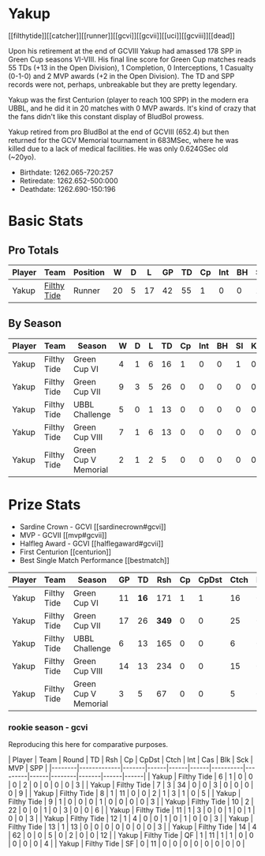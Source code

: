 # Yakup

[[filthytide]][[catcher]][[runner]][[gcvi]][[gcvii]][[uci]][[gcviii]][[dead]]

Upon his retirement at the end of GCVIII Yakup had amassed 178 SPP in Green Cup seasons VI-VIII. His final line score for Green Cup matches reads 55 TDs (+13 in the Open Division), 1 Completion, 0 Interceptions, 1 Casualty (0-1-0) and 2 MVP awards (+2 in the Open Division). The TD and SPP records were not, perhaps, unbreakable but they are pretty legendary.

Yakup was the first Centurion (player to reach 100 SPP) in the modern era UBBL, and he did it in 20 matches with 0 MVP awards. It's kind of crazy that the fans didn't like this constant display of BludBol prowess. 

Yakup retired from pro BludBol at the end of GCVIII (652.4) but then returned for the GCV Memorial tournament in 683MSec, where he was killed due to a lack of medical facilities. He was only 0.624GSec old (~20yo).

* Birthdate: 1262.065-720:257
* Retiredate: 1262.652-500:000
* Deathdate: 1262.690-150:196

# Basic Stats

## Pro Totals

| Player           | Team        | Position      | W  | D | L | GP   | TD   | Cp | Int | BH   | SI   | Ki   | MVP  | SPP  |
|------------------|-------------|---------------|----|---|---|------|------|----|-----|------|------|------|------|------|
| Yakup            | [Filthy Tide](../teams/filthytide) | Runner        |   20 |    5 |   17 |   42 |   55 |    1 |    0 |    0 |    1 |    0 |    2 |  178 |


## By Season

| Player | Team         | Season          | W  | D | L | TD   | Cp   | Int | BH   | SI   | Ki   | MVP  | SPP  |
|--------|--------------|-----------------|----|---|---|------|------|-----|------|------|------|------|------|
| Yakup  | Filthy Tide | Green Cup VI         |    4 |    1 |    6 |   16 |    1 |      0 |    0 |    1 |    0 |    0 |   51 |
| Yakup  | Filthy Tide | Green Cup VII        |    9 |    3 |    5 |   26 |    0 |      0 |    0 |    0 |    0 |    1 |   83 |
| Yakup  | Filthy Tide | UBBL Challenge       |    5 |    0 |    1 |   13 |    0 |      0 |    0 |    0 |    0 |    2 |   49 |
| Yakup  | Filthy Tide | Green Cup VIII       |    7 |    1 |    6 |   13 |    0 |      0 |    0 |    0 |    0 |    1 |   44 |
| Yakup  | Filthy Tide | Green Cup V Memorial |    2 |    1 |    2 |    5 |    0 |      0 |    0 |    0 |    0 |    0 |   15 |

# Prize Stats

* Sardine Crown - GCVI [[sardinecrown#gcvi]]
* MVP - GCVII [[mvp#gcvii]]
* Halfleg Award - GCVI [[halflegaward#gcvii]]
* First Centurion [[centurion]]
* Best Single Match Performance [[bestmatch]]

| Player | Team         | Season          | GP | TD  | Rsh | Cp   | CpDst | Ctch | Int | Cas  | Blk | Sck | MVP | SPP  |
|--------|--------------|-----------------|----|-----|-----|------|-------|------|-----|------|-----|-----|-----|------|
| Yakup | Filthy Tide | Green Cup VI         |    11 |   **16** |  171 |    1 |        1 |     16 |     0 |    1 |     10 |     1 |    0 |   51 |
| Yakup | Filthy Tide | Green Cup VII        |    17 |   26 |  **349** |    0 |        0 |     25 |     0 |    0 |      2 |     0 |    1 |   **83** |
| Yakup | Filthy Tide | UBBL Challenge       |     6 |   13 |  165 |    0 |        0 |      6 |     0 |    0 |      0 |     0 |    2 |   49 |
| Yakup | Filthy Tide | Green Cup VIII       |    14 |   13 |  234 |    0 |        0 |     15 |     0 |    0 |      8 |     1 |    1 |   44 |
| Yakup | Filthy Tide | Green Cup V Memorial |     3 |    5 |   67 |    0 |        0 |      5 |     0 |    0 |      3 |     0 |    0 |   15 |

### rookie season - gcvi

Reproducing this here for comparative purposes.

| Player | Team        | Round          | TD  | Rsh | Cp   | CpDst | Ctch | Int | Cas  | Blk | Sck | MVP | SPP  |
|--------|-------------|-------|------|------|------|----------|---------|------|--------|-------|------|------|
| Yakup | Filthy Tide |     6 |    1 |    0 |    0 |        0 |       2 |    0 |      0 |     0 |    0 |    3 |
| Yakup | Filthy Tide |     7 |    3 |   34 |    0 |        0 |       3 |    0 |      0 |     0 |    0 |    9 |
| Yakup | Filthy Tide |     8 |    1 |   11 |    0 |        0 |       2 |    1 |      3 |     1 |    0 |    5 |
| Yakup | Filthy Tide |     9 |    1 |    0 |    0 |        0 |       1 |    0 |      0 |     0 |    0 |    3 |
| Yakup | Filthy Tide |    10 |    2 |   22 |    0 |        0 |       1 |    0 |      3 |     0 |    0 |    6 |
| Yakup | Filthy Tide |    11 |    1 |    3 |    0 |        0 |       1 |    0 |      1 |     0 |    0 |    3 |
| Yakup | Filthy Tide |    12 |    1 |    4 |    0 |        0 |       1 |    0 |      1 |     0 |    0 |    3 |
| Yakup | Filthy Tide |    13 |    1 |   13 |    0 |        0 |       0 |    0 |      0 |     0 |    0 |    3 |
| Yakup | Filthy Tide |    14 |    4 |   62 |    0 |        0 |       5 |    0 |      2 |     0 |    0 |   12 |
| Yakup | Filthy Tide |    QF |    1 |   11 |    1 |        1 |       0 |    0 |      0 |     0 |    0 |    4 |
| Yakup | Filthy Tide |    SF |    0 |   11 |    0 |        0 |       0 |    0 |      0 |     0 |    0 |    0 |
